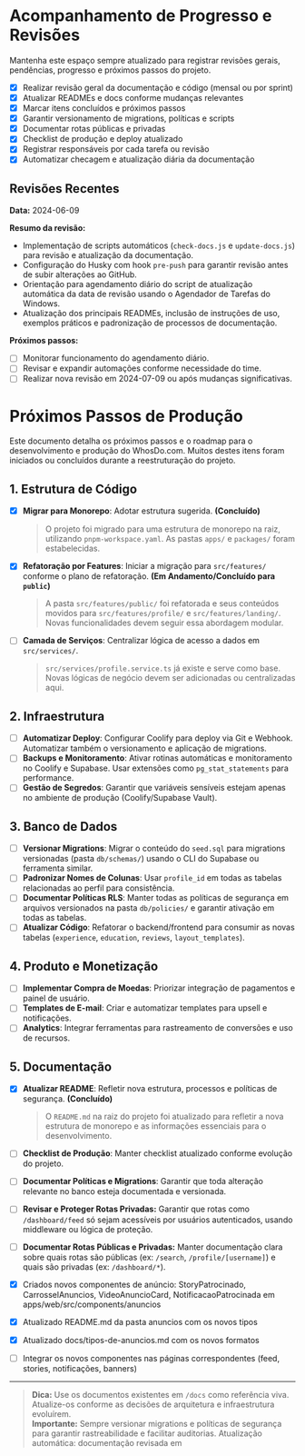 # Acompanhamento de Progresso e Revisões

Mantenha este espaço sempre atualizado para registrar revisões gerais, pendências, progresso e próximos passos do projeto.

- [x] Realizar revisão geral da documentação e código (mensal ou por sprint)
- [x] Atualizar READMEs e docs conforme mudanças relevantes
- [x] Marcar itens concluídos e próximos passos
- [x] Garantir versionamento de migrations, políticas e scripts
- [x] Documentar rotas públicas e privadas
- [x] Checklist de produção e deploy atualizado
- [x] Registrar responsáveis por cada tarefa ou revisão
- [x] Automatizar checagem e atualização diária da documentação

## Revisões Recentes

**Data:** 2024-06-09

**Resumo da revisão:**
- Implementação de scripts automáticos (`check-docs.js` e `update-docs.js`) para revisão e atualização da documentação.
- Configuração do Husky com hook `pre-push` para garantir revisão antes de subir alterações ao GitHub.
- Orientação para agendamento diário do script de atualização automática da data de revisão usando o Agendador de Tarefas do Windows.
- Atualização dos principais READMEs, inclusão de instruções de uso, exemplos práticos e padronização de processos de documentação.

**Próximos passos:**
- [ ] Monitorar funcionamento do agendamento diário.
- [ ] Revisar e expandir automações conforme necessidade do time.
- [ ] Realizar nova revisão em 2024-07-09 ou após mudanças significativas.

# Próximos Passos de Produção

Este documento detalha os próximos passos e o roadmap para o desenvolvimento e produção do WhosDo.com. Muitos destes itens foram iniciados ou concluídos durante a reestruturação do projeto.

## 1. Estrutura de Código

- [x] **Migrar para Monorepo**: Adotar estrutura sugerida. **(Concluído)**
  > O projeto foi migrado para uma estrutura de monorepo na raiz, utilizando `pnpm-workspace.yaml`. As pastas `apps/` e `packages/` foram estabelecidas.

- [x] **Refatoração por Features**: Iniciar a migração para `src/features/` conforme o plano de refatoração. **(Em Andamento/Concluído para `public`)**
  > A pasta `src/features/public/` foi refatorada e seus conteúdos movidos para `src/features/profile/` e `src/features/landing/`. Novas funcionalidades devem seguir essa abordagem modular.

- [ ] **Camada de Serviços**: Centralizar lógica de acesso a dados em `src/services/`.
  > `src/services/profile.service.ts` já existe e serve como base. Novas lógicas de negócio devem ser adicionadas ou centralizadas aqui.

## 2. Infraestrutura

- [ ] **Automatizar Deploy**: Configurar Coolify para deploy via Git e Webhook. Automatizar também o versionamento e aplicação de migrations.
- [ ] **Backups e Monitoramento**: Ativar rotinas automáticas e monitoramento no Coolify e Supabase. Usar extensões como `pg_stat_statements` para performance.
- [ ] **Gestão de Segredos**: Garantir que variáveis sensíveis estejam apenas no ambiente de produção (Coolify/Supabase Vault).

## 3. Banco de Dados

- [ ] **Versionar Migrations**: Migrar o conteúdo do `seed.sql` para migrations versionadas (pasta `db/schemas/`) usando o CLI do Supabase ou ferramenta similar.
- [ ] **Padronizar Nomes de Colunas**: Usar `profile_id` em todas as tabelas relacionadas ao perfil para consistência.
- [ ] **Documentar Políticas RLS**: Manter todas as políticas de segurança em arquivos versionados na pasta `db/policies/` e garantir ativação em todas as tabelas.
- [ ] **Atualizar Código**: Refatorar o backend/frontend para consumir as novas tabelas (`experience`, `education`, `reviews`, `layout_templates`).

## 4. Produto e Monetização

- [ ] **Implementar Compra de Moedas**: Priorizar integração de pagamentos e painel de usuário.
- [ ] **Templates de E-mail**: Criar e automatizar templates para upsell e notificações.
- [ ] **Analytics**: Integrar ferramentas para rastreamento de conversões e uso de recursos.

## 5. Documentação

- [x] **Atualizar README**: Refletir nova estrutura, processos e políticas de segurança. **(Concluído)**
  > O `README.md` na raiz do projeto foi atualizado para refletir a nova estrutura de monorepo e as informações essenciais para o desenvolvimento.

- [ ] **Checklist de Produção**: Manter checklist atualizado conforme evolução do projeto.
- [ ] **Documentar Políticas e Migrations**: Garantir que toda alteração relevante no banco esteja documentada e versionada.
- [ ] **Revisar e Proteger Rotas Privadas:** Garantir que rotas como `/dashboard/feed` só sejam acessíveis por usuários autenticados, usando middleware ou lógica de proteção.
- [ ] **Documentar Rotas Públicas e Privadas:** Manter documentação clara sobre quais rotas são públicas (ex: `/search`, `/profile/[username]`) e quais são privadas (ex: `/dashboard/*`).

- [x] Criados novos componentes de anúncio: StoryPatrocinado, CarrosselAnuncios, VideoAnuncioCard, NotificacaoPatrocinada em apps/web/src/components/anuncios
- [x] Atualizado README.md da pasta anuncios com os novos tipos
- [x] Atualizado docs/tipos-de-anuncios.md com os novos formatos
- [ ] Integrar os novos componentes nas páginas correspondentes (feed, stories, notificações, banners)

---

> **Dica:** Use os documentos existentes em `/docs` como referência viva. Atualize-os conforme as decisões de arquitetura e infraestrutura evoluírem.  
> **Importante:** Sempre versionar migrations e políticas de segurança para garantir rastreabilidade e facilitar auditorias. Atualização automática: documentação revisada em  
